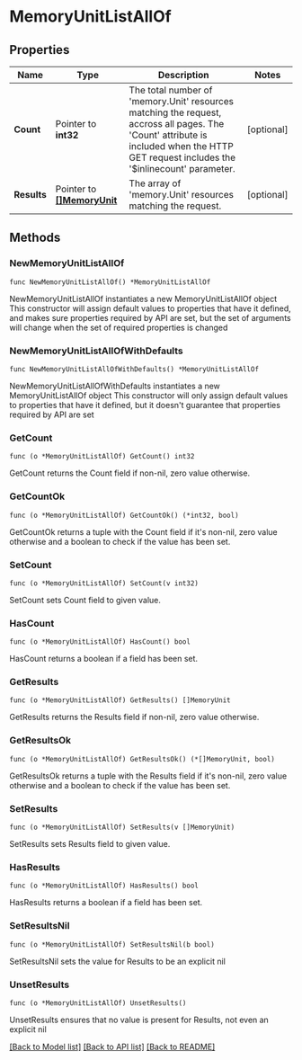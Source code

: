 # MemoryUnitListAllOf

## Properties

Name | Type | Description | Notes
------------ | ------------- | ------------- | -------------
**Count** | Pointer to **int32** | The total number of &#39;memory.Unit&#39; resources matching the request, accross all pages. The &#39;Count&#39; attribute is included when the HTTP GET request includes the &#39;$inlinecount&#39; parameter. | [optional] 
**Results** | Pointer to [**[]MemoryUnit**](memory.Unit.md) | The array of &#39;memory.Unit&#39; resources matching the request. | [optional] 

## Methods

### NewMemoryUnitListAllOf

`func NewMemoryUnitListAllOf() *MemoryUnitListAllOf`

NewMemoryUnitListAllOf instantiates a new MemoryUnitListAllOf object
This constructor will assign default values to properties that have it defined,
and makes sure properties required by API are set, but the set of arguments
will change when the set of required properties is changed

### NewMemoryUnitListAllOfWithDefaults

`func NewMemoryUnitListAllOfWithDefaults() *MemoryUnitListAllOf`

NewMemoryUnitListAllOfWithDefaults instantiates a new MemoryUnitListAllOf object
This constructor will only assign default values to properties that have it defined,
but it doesn't guarantee that properties required by API are set

### GetCount

`func (o *MemoryUnitListAllOf) GetCount() int32`

GetCount returns the Count field if non-nil, zero value otherwise.

### GetCountOk

`func (o *MemoryUnitListAllOf) GetCountOk() (*int32, bool)`

GetCountOk returns a tuple with the Count field if it's non-nil, zero value otherwise
and a boolean to check if the value has been set.

### SetCount

`func (o *MemoryUnitListAllOf) SetCount(v int32)`

SetCount sets Count field to given value.

### HasCount

`func (o *MemoryUnitListAllOf) HasCount() bool`

HasCount returns a boolean if a field has been set.

### GetResults

`func (o *MemoryUnitListAllOf) GetResults() []MemoryUnit`

GetResults returns the Results field if non-nil, zero value otherwise.

### GetResultsOk

`func (o *MemoryUnitListAllOf) GetResultsOk() (*[]MemoryUnit, bool)`

GetResultsOk returns a tuple with the Results field if it's non-nil, zero value otherwise
and a boolean to check if the value has been set.

### SetResults

`func (o *MemoryUnitListAllOf) SetResults(v []MemoryUnit)`

SetResults sets Results field to given value.

### HasResults

`func (o *MemoryUnitListAllOf) HasResults() bool`

HasResults returns a boolean if a field has been set.

### SetResultsNil

`func (o *MemoryUnitListAllOf) SetResultsNil(b bool)`

 SetResultsNil sets the value for Results to be an explicit nil

### UnsetResults
`func (o *MemoryUnitListAllOf) UnsetResults()`

UnsetResults ensures that no value is present for Results, not even an explicit nil

[[Back to Model list]](../README.md#documentation-for-models) [[Back to API list]](../README.md#documentation-for-api-endpoints) [[Back to README]](../README.md)



